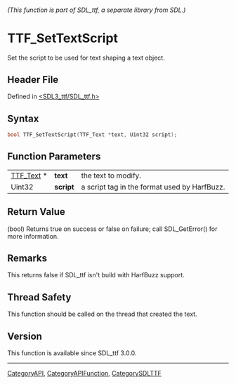 ###### (This function is part of SDL_ttf, a separate library from SDL.)
# TTF_SetTextScript

Set the script to be used for text shaping a text object.

## Header File

Defined in [<SDL3_ttf/SDL_ttf.h>](https://github.com/libsdl-org/SDL_ttf/blob/main/include/SDL3_ttf/SDL_ttf.h)

## Syntax

```c
bool TTF_SetTextScript(TTF_Text *text, Uint32 script);
```

## Function Parameters

|                        |            |                                              |
| ---------------------- | ---------- | -------------------------------------------- |
| [TTF_Text](TTF_Text) * | **text**   | the text to modify.                          |
| Uint32                 | **script** | a script tag in the format used by HarfBuzz. |

## Return Value

(bool) Returns true on success or false on failure; call SDL_GetError() for
more information.

## Remarks

This returns false if SDL_ttf isn't build with HarfBuzz support.

## Thread Safety

This function should be called on the thread that created the text.

## Version

This function is available since SDL_ttf 3.0.0.

----
[CategoryAPI](CategoryAPI), [CategoryAPIFunction](CategoryAPIFunction), [CategorySDLTTF](CategorySDLTTF)


